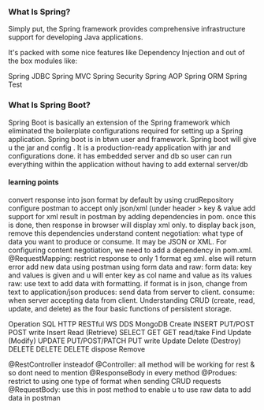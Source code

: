 ### What Is Spring?

Simply put, the Spring framework provides comprehensive infrastructure support for developing Java applications.

It's packed with some nice features like Dependency Injection and out of the box modules like:

Spring JDBC
Spring MVC
Spring Security
Spring AOP
Spring ORM
Spring Test

### What Is Spring Boot?

Spring Boot is basically an extension of the Spring framework which eliminated
the boilerplate configurations required for setting up a Spring application.
Spring boot is in btwn user and framework. Spring boot will give u the jar and config .
It is a production-ready application with jar and configurations done.
it has embedded server and db so user can run everything within the application without having to add external server/db

#### learning points

convert response into json format by default by using crudRepository
configure postman to accept only json/xml (under header > key & value
add support for xml result in postman by adding dependencies in pom. once this is done, then
response in browser will display xml only. to display back json, remove this dependencies
understand content negotiation: what type of data you want to produce or consume. It may be JSON or XML.
For configuring content negotiation, we need to add a dependency in pom.xml.
@RequestMapping: restrict response to only 1 format eg xml. else will return error
add new data using postman using form data and raw:
form data: key and values is given and u will enter key as col name and value as its values
raw: use text to add data with formatting. if format is in json, change from text to application/json
produces: send data from server to client. consume: when server accepting data from client.
Understanding CRUD (create, read, update, and delete) as the four basic functions of persistent storage.

Operation SQL HTTP RESTful WS DDS MongoDB
Create INSERT PUT/POST POST write Insert
Read (Retrieve) SELECT GET GET read/take Find
Update (Modify) UPDATE PUT/POST/PATCH PUT write Update
Delete (Destroy) DELETE DELETE DELETE dispose Remove

@RestController insteadof @Controller: all method will be working for rest &
so dont need to mention @ResponseBody in every method
@Produes: restrict to using one type of format when sending CRUD requests
@RequestBody: use this in post method to enable u to use raw data to add data in postman
